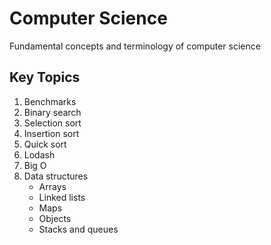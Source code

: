 # Computer Science

Fundamental concepts and terminology of computer science

## Key Topics

1. Benchmarks
2. Binary search
3. Selection sort
4. Insertion sort
5. Quick sort
6. Lodash
7. Big O
8. Data structures
   - Arrays
   - Linked lists
   - Maps
   - Objects
   - Stacks and queues
